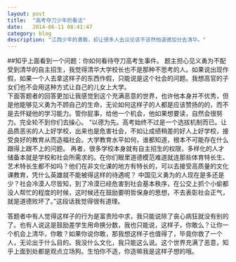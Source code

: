```yaml
---
layout: post
title:  "高考夺刀少年的看法"
date:   2014-06-11 08:41:47
category: blog
description: "江西少年的勇敢，却让很多人去议论该不该然他道德加分去清华。"
---
```

##知乎上面看到一个问题：你如何看待夺刀高考生事件。
题主担心见义勇为不配受到清华的自主招生，我觉得清华大学校长也不是那种不思考的人。如果说出现作假，如果一个人去拿这样子的东西作假，只能说是这个社会的问题。我想高官的子女们也不会用这种方式让自己的儿女上大学。    
下面答题者的回答更加让我感觉到这个充满恶意的世界，也许他本身并不优秀，但是他能够见义勇为不顾自己的生命，无论如何这样子的人都是应该赞扬的的，而不是去怀疑他的学习能力。管你屁事，给他一个机会，他如果想要读，自然会很努力。完全轮不到你们去操心。
“以德为先。高考始终不过是一个选拔机制而已。让品质恶劣的人上好学校，出来也是危害社会，不如让成绩稍差的好人上好学校，接受良好的教育从而造福社会。大学教育水平如何，谁都知道，根本不可能存在什么跟得上跟不上的问题。
再者，很多学校本身就有自主招生的权限，多样化的人才储备本就是学校和社会所需求的。在你们眼里道德模范难道就连那些体育特长生、艺术特长生都不如吗？他们在非文化课的地方有特长的，可以去接受高质量的文化课教育，凭什么英雄就不能被得这样的待遇呢？
中国见义勇为的人现在是多还是少？社会冷漠人尽皆知，到了冷漠已经危害到社会基本秩序，在公交上抓个小偷都没人帮忙的程度的时候，这时候还在鼓励要明哲保身的思想，不去表彰社会正气，就是道德败坏了。”这段话我觉得很有道理。    

答题者中有人觉得这样子的行为是富贵险中求，我只能说除了丧心病狂就没有别的了。也有人说这是鼓励差学生用命换分数，我也只能说，这样子，你敢么？让你一个机会上清华，你敢？如果你说你敢，那我想这样子也值得了，毕竟你救了一个人，无论出于什么目的。我没什么文化，我只能这么说。这个世界充满了恶意，知乎上面到处都是观点立场狗。生怕你不造，你造嘛我是这样子想的哦。

